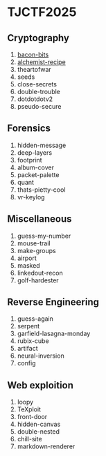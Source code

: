 # TJCTF2025

## Cryptography
1. [bacon-bits](https://github.com/Toandep27UwU/EHC_Award_2025/tree/main/TJCTF2025/Cryptography/bacon-bits)
2. [alchemist-recipe](https://github.com/Toandep27UwU/EHC_Award_2025/tree/main/TJCTF2025/Cryptography/alchemist-recipe)
3. theartofwar
4. seeds
5. close-secrets
6. double-trouble
7. dotdotdotv2
8. pseudo-secure

## Forensics
1. hidden-message
2. deep-layers
3. footprint
4. album-cover
5. packet-palette
6. quant
7. thats-pietty-cool
8. vr-keylog

## Miscellaneous
1. guess-my-number
2. mouse-trail
3. make-groups
4. airport
5. masked
6. linkedout-recon
7. golf-hardester

## Reverse Engineering
1. guess-again
2. serpent
3. garfield-lasagna-monday
4. rubix-cube
5. artifact
6. neural-inversion
7. config

## Web exploition
1. loopy
2. TeXploit
3. front-door
4. hidden-canvas
5. double-nested
6. chill-site
7. markdown-renderer
